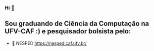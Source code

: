 ### Hi 👋
## Sou graduando de Ciência da Computação na UFV-CAF :) e pesquisador bolsista pelo:
- 🔭 NESPED https://nesped.caf.ufv.br/


